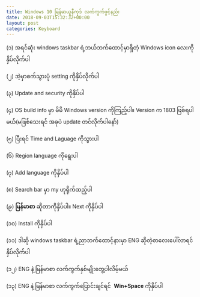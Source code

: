 ```yaml
---
title: Windows 10 မြန်မာယူနီကုဒ် လက်ကွက်ဖွင့်နည်း
date: 2018-09-03T15:32:32+00:00
layout: post
categories: Keyboard
---
```

(၁) အရင်ဆုံး windows taskbar ရဲ့ဘယ်ဘက်ထောင့်မှာရှိတဲ့ Windows icon လေးကိုနှိပ်လိုက်ပါ

(၂) အဲ့မှာစက်သွားပုံ setting ကိုနှိပ်လိုက်ပါ

(၃) Update and security ကိုနှိပ်ပါ

(၄) OS build info မှာ မိမိ Windows version ကိုကြည့်ပါ။ Version က 1803 ဖြစ်ရပါမယ်(မဖြစ်သေးရင် အခုပဲ update တင်လိုက်ပါနော်)

(၅) ပြီးရင် Time and Laguage ကိုသွားပါ

(၆) Region language ကိုရွေးပါ

(၇) Add language ကိုနှိပ်ပါ

(၈) Search bar မှာ my ဟုရိုက်ထည့်ပါ

(၉) **မြန်မာစာ** ဆိုတာကိုနှိပ်ပါ။ Next ကိုနှိပ်ပါ

(၁၀) Install ကိုနှိပ်ပါ

(၁၁) ဒါဆို windows taskbar ရဲ့ညာဘက်ထောင့်နားမှာ ENG ဆိုတဲ့စာလေးပေါ်လာရင်နှိပ်လိုက်ပါ

(၁၂) ENG နဲ့ မြန်မာစာ လက်ကွက်နှစ်မျိုးတွေ့ပါလိမ့်မယ်

(၁၃) ENG နဲ့ မြန်မာစာ လက်ကွက်ပြောင်းချင်ရင်  **Win+Space** ကိုနှိပ်ပါ